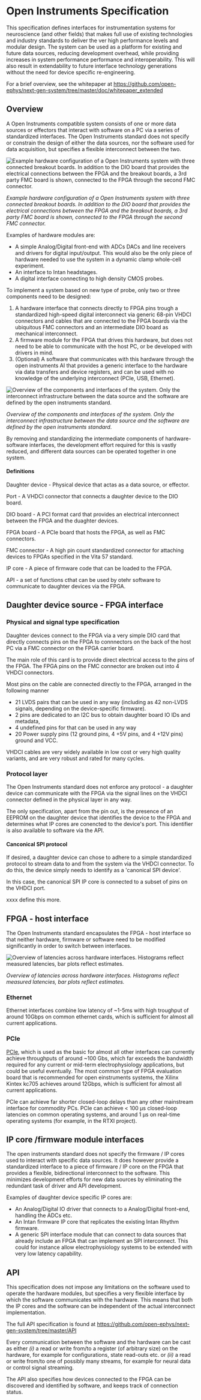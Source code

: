 # Open Instruments Specification

This specification defines interfaces for  instrumentation systems for neuroscience (and other
fields) that makes full use of existing technologies and industry standards to
deliver the ver high performance levels and modular design. The system can be
used as a platform for existing and future data sources, reducing development
overhead, while providing increases in system performance performance and
interoperability. This will also result in extendability to future interface
technology generations without the need for device specific re-engineering.

For a brief overview, see the whitepaper at https://github.com/open-ephys/next-gen-system/tree/master/doc/whitepaper_extended

## Overview

A Open Instruments compatible system consists of one or more data sources or effectors that interact with  software on a PC via a series of standardized interfaces. The Open Instruments standard does not specify or constrain the design of either the data sources, nor the software used for data acquisition, but specifies a flexible interconnect between the two. 


![Example hardware configuration of a Open Instruments system with three
connected breakout boards. In addition to the DIO board that provides the
electrical connections between the FPGA and the breakout boards, a 3rd party
FMC board is shown, connected to the FPGA through the second FMC
connector.](doc/whitepaper_extended/imgs/system_overview.png)

_Example hardware configuration of a Open Instruments system with three
connected breakout boards. In addition to the DIO board that provides the
electrical connections between the FPGA and the breakout boards, a 3rd party
FMC board is shown, connected to the FPGA through the second FMC connector._

Examples of hardware
modules are:

  - A simple Analog/Digital front-end with ADCs DACs and line receivers and
    drivers for digital input/output. This would also be the only piece of
    hardware needed to use the system in a dynamic clamp whole-cell experiment.
  - An interface to Intan headstages.
  - A digital interface connecting to high density CMOS probes.


To implement a system based on new type of probe, only two or three components
need to be designed: 

  1. A hardware interface that connects directly to FPGA pins trough a
     standardized high-speed digital interconnect via generic 68-pin VHDCI
     connectors and cables that are connected to the FPGA boards via the
     ubiquitous FMC connectors and an intermediate DIO board as mechanical
     interconnect.
  1. A firmware module for the FPGA that drives this hardware, but does not
     need to be able to communicate with the host PC, or be developed with
     drivers in mind.
  1. (Optional) A software that communicates with this hardware through the
     open instruments AI that provides a generic interface to the hardware via
     data transfers and device registers, and can be used with no knowledge of
     the underlying interconnect (PCIe, USB, Ethernet).


![Overview of the components and interfaces of the system. Only the
interconnect infrastructure between the data source and the software are
defined by the open instruments
standard.](doc/whitepaper_extended/imgs/hardware_architecture_sketch.png)

_Overview of the components and interfaces of the system. Only the interconnect
infrastructure between the data source and the software are defined by the open
instruments standard._


By removing and standardizing the intermediate components of hardware-software
interfaces, the development effort required for this is vastly reduced, and
different data sources can be operated together in one system.


#### Definitions

Daughter device - Physical device that actas as a data source, or effector.

Port - A VHDCI connector that connects a daughter device to the DIO board. 

DIO board - A PCI format card that provides an electrical interconnect between the FPGA and the duaghter devices.

FPGA board - A PCIe board that hosts the FPGA, as well as FMC connectors.

FMC connector - A high pin count standardized connector for attaching devices to FPGAs specified in the Vita 57 standard.

IP core - A piece of firmware code that can be loaded to the FPGA.

API - a set of functions cthat can be used by otehr software to communicate to daughter devices via the FPGA.



## Daughter device source - FPGA interface

### Physical and signal type specification

Daughter devices connect to the FPGA via a very simple DIO card that directly connects pins on the FPGA to connnectors on the back of the host PC via a FMC connector on the FPGA carrier board. 

The main role of this card is to provide direct electrical access to the pins of the FPGA. 
The FPGA pins on the FMC connector are broken out into 4 VHDCI connectors.

Most pins on the cable are connected directly to the FPGA, arranged in the
following manner

  - 21 LVDS pairs that can be used in any way (including as 42 non-LVDS
    signals, depending on the device-specific firmware). 
  - 2 pins are dedicated to an I2C bus to obtain daughter board IO IDs and
    metadata,
  - 4 undefined pins for that can be used in any way
  - 20 Power supply pins (12 ground pins, 4 +5V pins, and 4 +12V pins) ground
    and VCC. 

VHDCI cables are very widely available in low cost or very high quality
variants, and are very robust and rated for many cycles. 

### Protocol layer

The Open Instruments standard does not enforce any protocol - a daughter device can communicate with the FPGA via the signal lines on the VHDCI connector defined in the physical layer in any way.

The only specification, apart from the pin out, is the presence of an EEPROM on the daughter device that identifies the device to the FPGA and determines what IP cores are conencted to the device's port. This identifier is also available to software via the API.

#### Canconical SPI protocol

If desired, a daughter device can chose to adhere to a simple standardized protocol to stream data to and from the system via the VHDCI connector. To do this, the device simply needs to identify as a 'canonical SPI device'.

In this case, the canonical SPI IP core is connected to a subset of pins on the VHDCI port.

xxxx define this more.




## FPGA - host interface
The Open Instruments standard encapsulates the FPGA - host interface so that neither hardware, firmware or software need to be modified significantly in order to switch between interfaces. 



![Overview of latencies across hardware interfaces. Histograms reflect measured
latencies, bar plots reflect estimates.](doc/whitepaper_extended/imgs/latencies_log_scale.png)

_Overview of latencies across hardware interfaces. Histograms reflect measured
latencies, bar plots reflect estimates._


### Ethernet
Ethernet interfaces combine low latency of ~1-5ms with high troughput of around 10Gbps on common ethernet cards, which is sufficient for almost all current applications.

### PCIe
[PCIe](https://en.wikipedia.org/wiki/PCI_Express), which is used
as the basic for almost all other interfaces can currently achieve throughputs of
around ~100 Gbs, which far exceeds the bandwidth required for any current or
mid-term electrophysiology applications, but could be useful eventually. The most common type of FPGA evaluation board that is recommended for open einstruments systems, the Xilinx Kintex kc705 achieves around 12Gbps, which is sufficient for almost all current applications.

PCIe can achieve far shorter closed-loop delays than any other mainstream interface for commodity
PCs. PCIe can achieve < 100 μs closed-loop latencies on common operating systems, and around 1 μs on real-time operating systems (for example, in the RTXI project).




## IP core /firmware module interfaces 

The open instruments standard does not specify the firmware / IP cores used to
interact with specific data sources. It does however provide a standardized
interface to a piece of firmware / IP core on the FPGA that provides a
flexible, bidirectional interconnect to the software. This minimizes
development efforts for new data sources by eliminating the redundant task of
driver and API development.

Examples of daughter device specific IP cores are:

  - An Analog/Digital IO driver that connects to a Analog/Digital front-end,
    handling the ADCs etc.
  - An Intan firmware IP core that replicates the existing Intan Rhythm
    firmware. 
  - A generic SPI interface module that can connect to data sources that
    already include an FPGA that can implement an SPI interconnect. This could
    for instance allow electrophysiology systems to be extended with very low
    latency capability.

## API

This specification does not impose any limitations on the software used to
operate the hardware modules, but specifies a very flexible interface by which
the software communicates with the hardware. This means that both the IP cores
and the software can be independent of the actual interconnect implementation.

The full API specification is found at https://github.com/open-ephys/next-gen-system/tree/master/API

Every communication between the software and the hardware can be cast as either
_(i)_ a read or write from/to a register (of arbitrary size) on the hardware,
for example for configurations, state read-outs etc. or _(ii)_ a read or write
from/to one of possibly many streams, for example for neural data or control
signal streaming.

The API also specifies how devices connected to the FPGA can be discovered and
identified by software, and keeps track of connection status.
